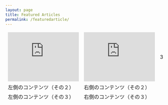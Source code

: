 ```yaml
---
layout: page
title: Featured Articles
permalink: /featuredarticle/
---
```


<table style="border:none;">
  <tbody style="border:none;">
    <tr style="border:none;">
      <td style="border:none;">
        <iframe 
  class="hatenablogcard" 
  style="width:100%;height:155px;max-width:680px;" 
  title="Japan Rail Pass (JR Pass)" 
  src="https://hatenablog-parts.com/embed?url=https://www.japantimes.co.jp/news/2020/08/01/national/history/japan-times-1945-new-type-bombs-used-raid-hiroshima/#.XylOVS0oe3U" 
  width="300" height="150" frameborder="0" scrolling="no">
</iframe></td>
      <td style="border:none;">
      <iframe 
  class="hatenablogcard" 
  style="width:100%;height:155px;max-width:680px;" 
  title="Japan Rail Pass (JR Pass)" 
  src="https://hatenablog-parts.com/embed?url=https://leisuregrouptravel.com/embrace-the-wonderland-of-tottori-prefecture/" 
  width="300" height="150" frameborder="0" scrolling="no">
</iframe>
      </td>
      <td style="border:none;">
        3
      </td>
    </tr>
    <tr style="border:none;">
      <td style="border:none;">左側のコンテンツ（その２）</td>
      <td style="border:none;">右側のコンテンツ（その２）</td>
    </tr>
    <tr style="border:none;">
      <td style="border:none;">左側のコンテンツ（その３）</td>
      <td style="border:none;">右側のコンテンツ（その３）</td>
    </tr>
  </tbody>
</table>
